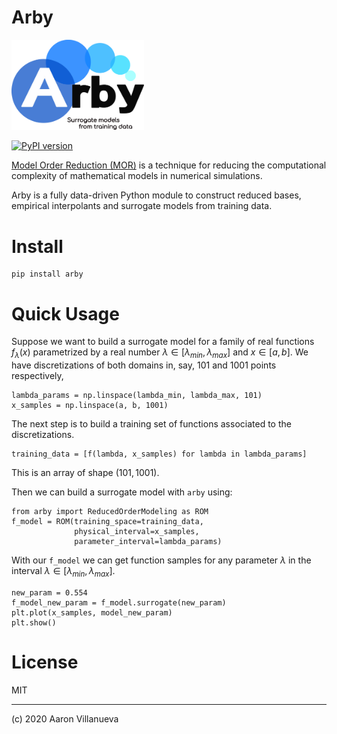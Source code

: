 # Arby

<img src="res/logo.png" alt="logo" width="42%">

[![PyPI version](https://badge.fury.io/py/arby.svg)](https://badge.fury.io/py/arby)

[Model Order Reduction (MOR)](https://en.wikipedia.org/wiki/Model_order_reduction)
is a technique for reducing the computational complexity of mathematical models in
numerical simulations.

Arby is a fully data-driven Python module to construct reduced bases,
empirical interpolants and surrogate models from training data.

# Install

    pip install arby

# Quick Usage

Suppose we want to build a surrogate model for a family of real functions $`f_\lambda(x)`$
parametrized by a real number $`\lambda\in[\lambda_{min},\lambda_{max}]`$ and $`x\in[a,b]`$.
We have discretizations of both domains in, say, 101 and 1001 points respectively,
```
lambda_params = np.linspace(lambda_min, lambda_max, 101)
x_samples = np.linspace(a, b, 1001)
```
The next step is to build a training set of functions associated to the discretizations.

```
training_data = [f(lambda, x_samples) for lambda in lambda_params]
```
This is an array of shape $`(101,1001)`$.

Then we can build a surrogate model with `arby` using:

    from arby import ReducedOrderModeling as ROM
    f_model = ROM(training_space=training_data,
                  physical_interval=x_samples,
                  parameter_interval=lambda_params)
    
With our `f_model` we can get function samples for any parameter $`\lambda`$ in the
interval $`\lambda\in[\lambda_{min},\lambda_{max}]`$.

    new_param = 0.554
    f_model_new_param = f_model.surrogate(new_param)
    plt.plot(x_samples, model_new_param)
    plt.show()

# License

MIT

***

(c) 2020 Aaron Villanueva
